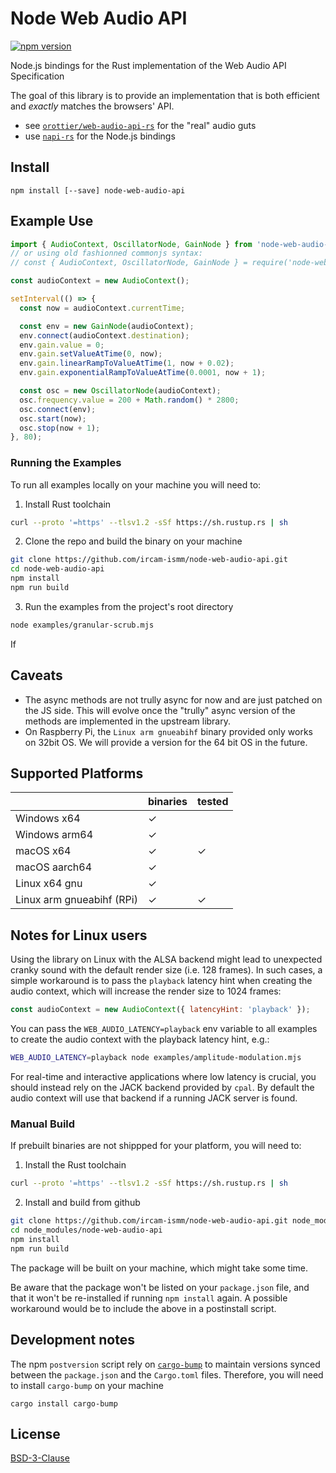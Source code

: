 # Node Web Audio API

[![npm version](https://badge.fury.io/js/node-web-audio-api.svg)](https://badge.fury.io/js/node-web-audio-api)

Node.js bindings for the Rust implementation of the Web Audio API Specification

The goal of this library is to provide an implementation that is both efficient and _exactly_ matches the browsers' API.

- see [`orottier/web-audio-api-rs`](https://github.com/orottier/web-audio-api-rs/) for the "real" audio guts
- use [`napi-rs`](https://github.com/napi-rs/napi-rs/) for the Node.js bindings

## Install

```
npm install [--save] node-web-audio-api
```

## Example Use

```js
import { AudioContext, OscillatorNode, GainNode } from 'node-web-audio-api';
// or using old fashionned commonjs syntax:
// const { AudioContext, OscillatorNode, GainNode } = require('node-web-audio-api');

const audioContext = new AudioContext();

setInterval(() => {
  const now = audioContext.currentTime;

  const env = new GainNode(audioContext);
  env.connect(audioContext.destination);
  env.gain.value = 0;
  env.gain.setValueAtTime(0, now);
  env.gain.linearRampToValueAtTime(1, now + 0.02);
  env.gain.exponentialRampToValueAtTime(0.0001, now + 1);

  const osc = new OscillatorNode(audioContext);
  osc.frequency.value = 200 + Math.random() * 2800;
  osc.connect(env);
  osc.start(now);
  osc.stop(now + 1);
}, 80);
```

### Running the Examples

To run all examples locally on your machine you will need to:

1. Install Rust toolchain
```sh
curl --proto '=https' --tlsv1.2 -sSf https://sh.rustup.rs | sh
```

2. Clone the repo and build the binary on your machine
```sh
git clone https://github.com/ircam-ismm/node-web-audio-api.git
cd node-web-audio-api
npm install
npm run build
```

3. Run the examples from the project's root directory
```sh
node examples/granular-scrub.mjs
```

If

## Caveats

- The async methods are not trully async for now and are just patched on the JS side. This will evolve once the "trully" async version of the methods are implemented in the upstream library.
- On Raspberry Pi, the `Linux arm gnueabihf` binary provided only works on 32bit OS. We will provide a version for the 64 bit OS in the future.

## Supported Platforms

|                              | binaries | tested |
| ---------------------------  | ------   | ------ |
| Windows x64                  | ✓        |        |
| Windows arm64                | ✓        |        |
| macOS x64                    | ✓        | ✓      |
| macOS aarch64                | ✓        |        |
| Linux x64 gnu                | ✓        |        |
| Linux arm gnueabihf (RPi)    | ✓        | ✓      |


## Notes for Linux users

Using the library on Linux with the ALSA backend might lead to unexpected cranky sound with the default render size (i.e. 128 frames). In such cases, a simple workaround is to pass the `playback` latency hint when creating the audio context, which will increase the render size to 1024 frames:

```js
const audioContext = new AudioContext({ latencyHint: 'playback' });
```

You can pass the `WEB_AUDIO_LATENCY=playback` env variable to all examples to create the audio context with the playback latency hint, e.g.:

```sh
WEB_AUDIO_LATENCY=playback node examples/amplitude-modulation.mjs
```

For real-time and interactive applications where low latency is crucial, you should instead rely on the JACK backend provided by `cpal`. By default the audio context will use that backend if a running JACK server is found.

### Manual Build

If prebuilt binaries are not shippped for your platform, you will need to:

1. Install the Rust toolchain

```sh
curl --proto '=https' --tlsv1.2 -sSf https://sh.rustup.rs | sh
```

2. Install and build from github

```sh
git clone https://github.com/ircam-ismm/node-web-audio-api.git node_modules/node-web-audio-api
cd node_modules/node-web-audio-api
npm install
npm run build
```

The package will be built on your machine, which might take some time.

Be aware that the package won't be listed on your `package.json` file, and that it won't be re-installed if running `npm install` again. A possible workaround would be to include the above in a postinstall script.

## Development notes

The npm `postversion` script rely on [`cargo-bump`](https://crates.io/crates/cargo-bump) to maintain versions synced between the `package.json` and the `Cargo.toml` files. Therefore, you will need to install `cargo-bump` on your machine

```
cargo install cargo-bump
```

## License

[BSD-3-Clause](./LICENSE)

